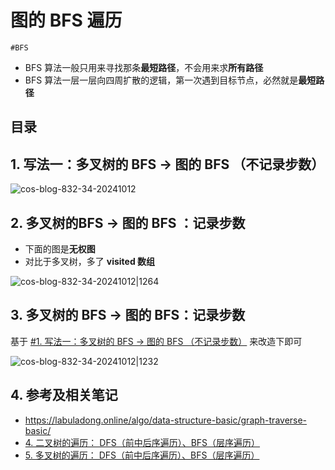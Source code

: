 
# 图的 BFS 遍历


`#BFS` 

- BFS 算法一般只用来寻找那条**最短路径**，不会用来求**所有路径**
- BFS 算法一层一层向四周扩散的逻辑，第一次遇到目标节点，必然就是**最短路径**


## 目录
<!-- toc -->
 ## 1. 写法一：多叉树的 BFS →  图的 BFS （不记录步数） 

![cos-blog-832-34-20241012](https://blog-1310531898.cos.ap-beijing.myqcloud.com/832-34-20241012/Pasted%20image%2020240915203402.png)

## 2. 多叉树的BFS → 图的 BFS ：记录步数

- 下面的图是**无权图**
- 对比于多叉树，多了 **visited 数组** 

![cos-blog-832-34-20241012|1264](https://blog-1310531898.cos.ap-beijing.myqcloud.com/832-34-20241012/Pasted%20image%2020240915204210.png)

## 3. 多叉树的 BFS → 图的 BFS：记录步数

基于 [#1. 写法一：多叉树的 BFS → 图的 BFS （不记录步数）](/post/y4JlGoPf.html#1-写法一多叉树的-BFS-→-图的-BFS-（不记录步数）) 来改造下即可

![cos-blog-832-34-20241012|1232](https://blog-1310531898.cos.ap-beijing.myqcloud.com/832-34-20241012/Pasted%20image%2020240915205022.png)

## 4. 参考及相关笔记

- https://labuladong.online/algo/data-structure-basic/graph-traverse-basic/
- [4. 二叉树的遍历： DFS（前中后序遍历）、BFS（层序遍历）](/post/KKDFzLXm.html)
- [5. 多叉树的遍历： DFS（前中后序遍历）、BFS（层序遍历）](/post/yuxjMXyT.html)
